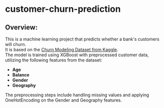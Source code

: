 # customer-churn-prediction

## **Overview**:
This is a machine learning project that predicts whether a bank's customers will churn.  
It is based on the [Churn Modeling Dataset from Kaggle](https://www.kaggle.com/datasets/shrutimechlearn/churn-modelling).  
The model is trained using XGBoost with preprocessed customer data, utilizing the following features from the dataset:
- **Age**
- **Balance**
- **Gender**
- **Geography**
  
The preprocessing steps include handling missing values and applying OneHotEncoding on the Gender and Geography features.
  
